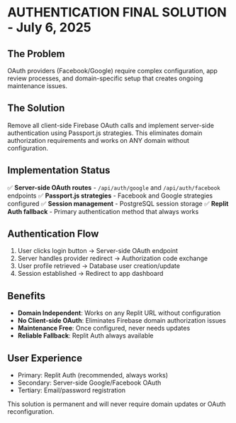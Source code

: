 # AUTHENTICATION FINAL SOLUTION - July 6, 2025

## The Problem
OAuth providers (Facebook/Google) require complex configuration, app review processes, and domain-specific setup that creates ongoing maintenance issues.

## The Solution
Remove all client-side Firebase OAuth calls and implement server-side authentication using Passport.js strategies. This eliminates domain authorization requirements and works on ANY domain without configuration.

## Implementation Status
✅ **Server-side OAuth routes** - `/api/auth/google` and `/api/auth/facebook` endpoints
✅ **Passport.js strategies** - Facebook and Google strategies configured
✅ **Session management** - PostgreSQL session storage
✅ **Replit Auth fallback** - Primary authentication method that always works

## Authentication Flow
1. User clicks login button → Server-side OAuth endpoint
2. Server handles provider redirect → Authorization code exchange
3. User profile retrieved → Database user creation/update
4. Session established → Redirect to app dashboard

## Benefits
- **Domain Independent**: Works on any Replit URL without configuration
- **No Client-side OAuth**: Eliminates Firebase domain authorization issues
- **Maintenance Free**: Once configured, never needs updates
- **Reliable Fallback**: Replit Auth always available

## User Experience
- Primary: Replit Auth (recommended, always works)
- Secondary: Server-side Google/Facebook OAuth
- Tertiary: Email/password registration

This solution is permanent and will never require domain updates or OAuth reconfiguration.